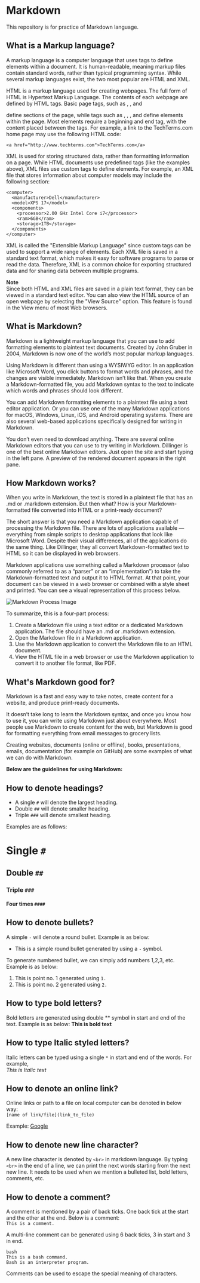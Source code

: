 # Markdown
This repository is for practice of Markdown language.

## What is a Markup language?
A markup language is a computer language that uses tags to define elements within a document. It is human-readable, meaning markup files contain standard words, rather than typical programming syntax. While several markup languages exist, the two most popular are HTML and XML.

HTML is a markup language used for creating webpages. The full form of HTML is Hypertext Markup Language. The contents of each webpage are defined by HTML tags. Basic page tags, such as <head>, <body>, and <div> define sections of the page, while tags such as <table>, <form>, <image>, and <a> define elements within the page. Most elements require a beginning and end tag, with the content placed between the tags. For example, a link to the TechTerms.com home page may use the following HTML code:

`<a href="http://www.techterms.com">TechTerms.com</a>`

XML is used for storing structured data, rather than formatting information on a page. While HTML documents use predefined tags (like the examples above), XML files use custom tags to define elements. For example, an XML file that stores information about computer models may include the following section:

```
<computer>
  <manufacturer>Dell</manufacturer>
  <model>XPS 17</model>
  <components>
    <processor>2.00 GHz Intel Core i7</processor>
    <ram>6GB</ram>
    <storage>1TB</storage>
  </components>
</computer>
```

XML is called the "Extensible Markup Language" since custom tags can be used to support a wide range of elements. Each XML file is saved in a standard text format, which makes it easy for software programs to parse or read the data. Therefore, XML is a common choice for exporting structured data and for sharing data between multiple programs.

**Note**<br>
Since both HTML and XML files are saved in a plain text format, they can be viewed in a standard text editor. You can also view the HTML source of an open webpage by selecting the "View Source" option. This feature is found in the View menu of most Web browsers.


## What is Markdown?
Markdown is a lightweight markup language that you can use to add formatting elements to plaintext text documents. Created by John Gruber in 2004, Markdown is now one of the world’s most popular markup languages.

Using Markdown is different than using a WYSIWYG editor. In an application like Microsoft Word, you click buttons to format words and phrases, and the changes are visible immediately. Markdown isn’t like that. When you create a Markdown-formatted file, you add Markdown syntax to the text to indicate which words and phrases should look different.

You can add Markdown formatting elements to a plaintext file using a text editor application. Or you can use one of the many Markdown applications for macOS, Windows, Linux, iOS, and Android operating systems. There are also several web-based applications specifically designed for writing in Markdown.

You don’t even need to download anything. There are several online Markdown editors that you can use to try writing in Markdown. Dillinger is one of the best online Markdown editors. Just open the site and start typing in the left pane. A preview of the rendered document appears in the right pane.

## How Markdown works?
When you write in Markdown, the text is stored in a plaintext file that has an .md or .markdown extension. But then what? How is your Markdown-formatted file converted into HTML or a print-ready document?

The short answer is that you need a Markdown application capable of processing the Markdown file. There are lots of applications available — everything from simple scripts to desktop applications that look like Microsoft Word. Despite their visual differences, all of the applications do the same thing. Like Dillinger, they all convert Markdown-formatted text to HTML so it can be displayed in web browsers.

Markdown applications use something called a Markdown processor (also commonly referred to as a “parser” or an “implementation”) to take the Markdown-formatted text and output it to HTML format. At that point, your document can be viewed in a web browser or combined with a style sheet and printed. You can see a visual representation of this process below.

![Markdown Process Image](markdown.PNG)

To summarize, this is a four-part process:

1. Create a Markdown file using a text editor or a dedicated Markdown application. The file should have an .md or .markdown extension.
2. Open the Markdown file in a Markdown application.
3. Use the Markdown application to convert the Markdown file to an HTML document.
4. View the HTML file in a web browser or use the Markdown application to convert it to another file format, like PDF.

## What's Markdown good for?
Markdown is a fast and easy way to take notes, create content for a website, and produce print-ready documents.

It doesn’t take long to learn the Markdown syntax, and once you know how to use it, you can write using Markdown just about everywhere. Most people use Markdown to create content for the web, but Markdown is good for formatting everything from email messages to grocery lists.

Creating websites, documents (online or offline), books, presentations, emails, documentation (for example on GitHub) are some examples of what we can do with Markdown.

**Below are the guidelines for using Markdown:**


## How to denote headings?
- A single `#` will denote the largest heading.
- Double `##` will denote smaller heading.
- Triple `###` will denote smallest heading.

Examples are as follows:
# Single `#`
## Double `##`
### Triple `###`
#### Four times `####`

## How to denote bullets?
A simple `-` will denote a round bullet. Example is as below:
- This is a simple round bullet generated by using a `-` symbol.

To generate numbered bullet, we can simply add numbers 1,2,3, etc. Example is as below:
1. This is point no. 1 generated using `1.`
2. This is point no. 2 generated using `2.`

## How to type bold letters?
Bold letters are generated using double ** symbol in start and end of the text. Example is as below:
**This is bold text**

## How to type Italic styled letters?
Italic letters can be typed using a single `*` in start and end of the words. For example,<br>
*This is Italic text*

## How to denote an online link?
Online links or path to a file on local computer can be denoted in below way:<br>
`[name of link/file](link_to_file)`

Example: [Google](https://www.google.com)

## How to denote new line character?
A new line character is denoted by `<br>` in markdown language. By typing `<br>` in the end of a line, we can print the next words starting from the next new line. It needs to be used when we mention a bulleted list, bold letters, comments, etc.

## How to denote a comment?
A comment is mentioned by a pair of back ticks. One back tick at the start and the other at the end. Below is a comment:<br>
`This is a comment.`<br>

A multi-line comment can be generated using 6 back ticks, 3 in start and 3 in end.

```
bash
This is a bash command.
Bash is an interpreter program.
```

Comments can be used to escape the special meaning of characters.
